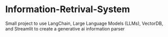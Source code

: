 # Information-Retrival-System
Small project to use LangChain, Large Language Models (LLMs), VectorDB, and Streamlit to create a generative ai information parser

